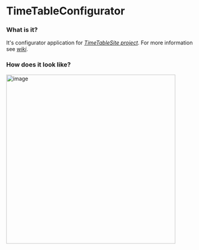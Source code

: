 # TimeTableConfigurator
### What is it?
It's configurator application for *[TimeTableSite project](https://github.com/Electronprod/TimeTableSite)*.
For more information see *[wiki](https://github.com/Electronprod/TimeTableConfigurator/wiki)*.
### How does it look like?
<img width="451" alt="image" src="https://github.com/Electronprod/TimeTableConfigurator/assets/80621922/fab6a65f-e9ec-4f9c-aa20-0f57bb08b11c">

